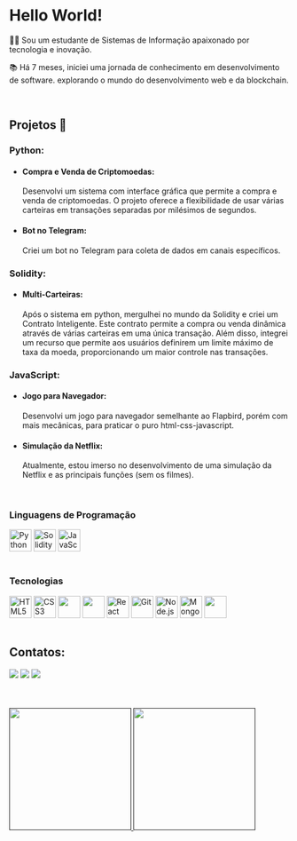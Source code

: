 # Hello World!
👨‍💻 Sou um estudante de Sistemas de Informação apaixonado por tecnologia e inovação.

📚 Há 7 meses, iniciei uma jornada de conhecimento em desenvolvimento de software. explorando o mundo do desenvolvimento web e da blockchain.

<br>

## Projetos 💼
### Python:
- #### Compra e Venda de Criptomoedas:
  Desenvolvi um sistema com interface gráfica que permite a compra e venda de criptomoedas. O projeto oferece a flexibilidade de usar várias carteiras em   transações separadas por milésimos de segundos.


- #### Bot no Telegram: 
  Criei um bot no Telegram para coleta de dados em canais específicos. 

### Solidity:
- #### Multi-Carteiras:
  Após o sistema em python, mergulhei no mundo da Solidity e criei um Contrato Inteligente. Este contrato permite a compra ou venda dinâmica através de     várias carteiras em uma única transação. Além disso, integrei um recurso que permite aos usuários definirem um limite máximo de taxa da moeda,            proporcionando um maior controle nas transações. 

### JavaScript:
- #### Jogo para Navegador: 
  Desenvolvi um jogo para navegador semelhante ao Flapbird, porém com mais mecânicas, para praticar o puro html-css-javascript.

- #### Simulação da Netflix: 
  Atualmente, estou imerso no desenvolvimento de uma simulação da Netflix e as principais funções (sem os filmes).

<br>

### Linguagens de Programação
<div>
  <img width="40" height="40" src="https://cdn.jsdelivr.net/gh/devicons/devicon/icons/python/python-original.svg" alt="Python" />
  <img width="40" height="40" src="https://cdn.jsdelivr.net/gh/devicons/devicon/icons/solidity/solidity-plain.svg" alt="Solidity" />
  <img width="40" height="40" src="https://cdn.jsdelivr.net/gh/devicons/devicon/icons/javascript/javascript-original.svg" alt="JavaScript" />
</div>
<br>

### Tecnologias
<div>
  <img width="40" height="40" src="https://cdn.jsdelivr.net/gh/devicons/devicon/icons/html5/html5-original.svg" alt="HTML5" />
  <img width="40" height="40" src="https://cdn.jsdelivr.net/gh/devicons/devicon/icons/css3/css3-original.svg" alt="CSS3" />
  <img width="40" height="40" src="https://cdn.jsdelivr.net/gh/devicons/devicon/icons/sass/sass-original.svg" />
  <img width="40" height="40" src="https://cdn.jsdelivr.net/gh/devicons/devicon/icons/tailwindcss/tailwindcss-plain.svg" />
  <img width="40" height="40" src="https://cdn.jsdelivr.net/gh/devicons/devicon/icons/react/react-original.svg" alt="React" />
  <img width="40" height="40" src="https://cdn.jsdelivr.net/gh/devicons/devicon/icons/git/git-original.svg" alt="Git" />
  <img width="40" height="40" src="https://cdn.jsdelivr.net/gh/devicons/devicon/icons/nodejs/nodejs-original.svg" alt="Node.js" />
  <img width="40" height="40" src="https://cdn.jsdelivr.net/gh/devicons/devicon/icons/mongodb/mongodb-original-wordmark.svg" alt="MongoDB"/>
  <img width="40" height="40" src="https://cdn.jsdelivr.net/gh/devicons/devicon/icons/linux/linux-original.svg" />
</div>
<br>

## Contatos:

<div>
  <a href = "mailto:rhuanelias29@gmail.com"><img loading="lazy" src="https://img.shields.io/badge/Gmail-D14836?style=for-the-badge&logo=gmail&logoColor=white" target="_blank"  rel="noopener"></a>
  <a href="https://www.linkedin.com/in/rhuan-elias-003558257" target="_blank"><img loading="lazy" src="https://img.shields.io/badge/-LinkedIn-%230077B5?style=for-the-badge&logo=linkedin&logoColor=white" target="_blank"  rel="noopener"></a>   
  <a href="https://instagram.com/rhuan_elias_" target="_blank"><img loading="lazy" src="https://img.shields.io/badge/-Instagram-%23E4405F?style=for-the-badge&logo=instagram&logoColor=white" target="_blank"  rel="noopener"></a>
</div>
<br><br><br>
<div>
  <a href=""> <img height="220em" loading="lazy"  src="https://github-readme-stats-sigma-five.vercel.app/api/top-langs/?username=Rhuan000&theme=react&line_height=40&hide=css"/> </a>
  <a href=""> <img height="220em" align="top" loading="lazy"  src="https://github-readme-stats-sigma-five.vercel.app/api?username=Rhuan000&theme=react"/> </a>
</div>
